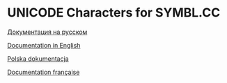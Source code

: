 # UNICODE Characters for SYMBL.CC

[Документация на русском](https://github.com/unicode-table/unicode-table-data/wiki/Index-(Russian))

[Documentation in English](https://github.com/unicode-table/unicode-table-data/wiki/Index-(English))

[Polska dokumentacja](https://github.com/unicode-table/unicode-table-data/wiki/Index-(Polish))

[Documentation française](https://github.com/unicode-table/unicode-table-data/wiki/Index-(French))
